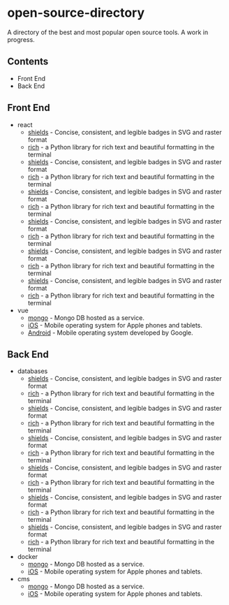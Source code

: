 # open-source-directory
A directory of the best and most popular open source tools. A work in progress.

## Contents
- Front End
- Back End

## Front End

- react
	- [shields](https://github.com/badges/shields) - Concise, consistent, and legible badges in SVG and raster format
	- [rich](https://github.com/willmcgugan/rich) - a Python library for rich text and beautiful formatting in the terminal
	- [shields](https://github.com/badges/shields) - Concise, consistent, and legible badges in SVG and raster format
	- [rich](https://github.com/willmcgugan/rich) - a Python library for rich text and beautiful formatting in the terminal	
	- [shields](https://github.com/badges/shields) - Concise, consistent, and legible badges in SVG and raster format
	- [rich](https://github.com/willmcgugan/rich) - a Python library for rich text and beautiful formatting in the terminal
	- [shields](https://github.com/badges/shields) - Concise, consistent, and legible badges in SVG and raster format
	- [rich](https://github.com/willmcgugan/rich) - a Python library for rich text and beautiful formatting in the terminal
	- [shields](https://github.com/badges/shields) - Concise, consistent, and legible badges in SVG and raster format
	- [rich](https://github.com/willmcgugan/rich) - a Python library for rich text and beautiful formatting in the terminal
	- [shields](https://github.com/badges/shields) - Concise, consistent, and legible badges in SVG and raster format
	- [rich](https://github.com/willmcgugan/rich) - a Python library for rich text and beautiful formatting in the terminal	
- vue
	- [mongo](https://mlab.com) - Mongo DB hosted as a service.
	- [iOS](https://apple.com) - Mobile operating system for Apple phones and tablets.
	- [Android](https://google.com) - Mobile operating system developed by Google.

## Back End

- databases
	- [shields](https://github.com/badges/shields) - Concise, consistent, and legible badges in SVG and raster format
	- [rich](https://github.com/willmcgugan/rich) - a Python library for rich text and beautiful formatting in the terminal
	- [shields](https://github.com/badges/shields) - Concise, consistent, and legible badges in SVG and raster format
	- [rich](https://github.com/willmcgugan/rich) - a Python library for rich text and beautiful formatting in the terminal	
	- [shields](https://github.com/badges/shields) - Concise, consistent, and legible badges in SVG and raster format
	- [rich](https://github.com/willmcgugan/rich) - a Python library for rich text and beautiful formatting in the terminal
	- [shields](https://github.com/badges/shields) - Concise, consistent, and legible badges in SVG and raster format
	- [rich](https://github.com/willmcgugan/rich) - a Python library for rich text and beautiful formatting in the terminal
	- [shields](https://github.com/badges/shields) - Concise, consistent, and legible badges in SVG and raster format
	- [rich](https://github.com/willmcgugan/rich) - a Python library for rich text and beautiful formatting in the terminal
	- [shields](https://github.com/badges/shields) - Concise, consistent, and legible badges in SVG and raster format
	- [rich](https://github.com/willmcgugan/rich) - a Python library for rich text and beautiful formatting in the terminal	
- docker
	- [mongo](https://mlab.com) - Mongo DB hosted as a service.
	- [iOS](https://apple.com) - Mobile operating system for Apple phones and tablets.
- cms
	- [mongo](https://mlab.com) - Mongo DB hosted as a service.
	- [iOS](https://apple.com) - Mobile operating system for Apple phones and tablets.
